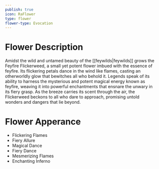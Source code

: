 ```yaml
---
publish: true
icon: RaFlower
type: flower
flower-type: Evocation
---
```


# Flower Description

Amidst the wild and untamed beauty of the [[feywilds|feywilds]] grows the Feyfire Flickerweed, a small yet potent flower imbued with the essence of feyfire. Its flickering petals dance in the wind like flames, casting an otherworldly glow that bewitches all who behold it. Legends speak of its ability to harness the mysterious and potent magical energy known as feyfire, weaving it into powerful enchantments that ensnare the unwary in its fiery grasp. As the breeze carries its scent through the air, the Flickerweed beckons to all who dare to approach, promising untold wonders and dangers that lie beyond.
# Flower Apperance

- Flickering Flames
- Fiery Allure
- Magical Dance
- Fiery Dance
- Mesmerizing Flames
- Enchanting Inferno